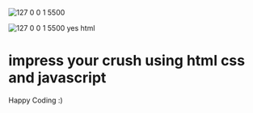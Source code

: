 ![127 0 0 1 5500](https://github.com/GameOfCode64/Sorry/assets/131631135/dc6fd36e-1afc-4229-b88a-6f9768e45be5)

![127 0 0 1 5500 yes html](https://github.com/GameOfCode64/Sorry/assets/131631135/9a877577-2e61-48c9-86d0-45418da08a54)



# impress your crush using html css and javascript  
Happy Coding :)
